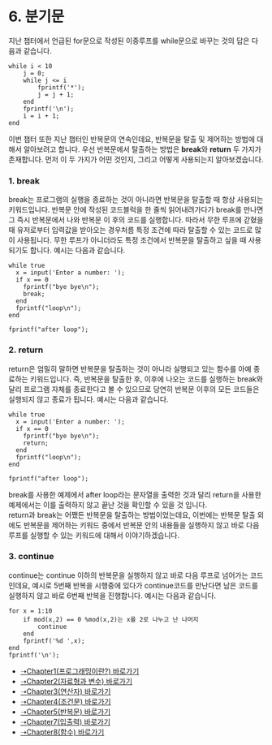 # 6. 분기문
지난 챕터에서 언급된 for문으로 작성된 이중루프를 while문으로 바꾸는 것의 답은 다음과 같습니다.
```
while i < 10
    j = 0;
    while j <= i
        fprintf('*');
        j = j + 1;
    end
    fprintf('\n');
    i = i + 1;
end
```
이번 챕터 또한 지난 챕터인 반복문의 연속인데요, 반복문을 탈출 및 제어하는 방법에 대해서 알아보려고 합니다. 우선 반복문에서 탈출하는 방법은 **break**와 **return** 두 가지가 존재합니다. 먼저 이 두 가지가 어떤 것인지, 그리고 어떻게 사용되는지 알아보겠습니다.

### 1. break
break는 프로그램의 실행을 종료하는 것이 아니라면 반복문을 탈출할 때 항상 사용되는 키워드입니다. 반복문 안에 작성된 코드블럭을 한 줄씩 읽어내려가다가 break를 만나면 그 즉시 반복문에서 나와 반복문 이 후의 코드를 실행합니다. 따라서 무한 루프에 갇혔을 때 유저로부터 입력값을 받아오는 경우처름 특정 조건에 따라 탈출할 수 있는 코드로 많이 사용됩니다. 무한 루프가 아니더라도 특정 조건에서 반복문을 탈출하고 싶을 때 사용되기도 합니다. 예시는 다음과 같습니다.

```
while true
  x = input('Enter a number: ');
  if x == 0
    fprintf("bye bye\n");
    break;
  end
  fprintf("loop\n");
end

fprintf("after loop");
```

### 2. return
return은 엄밀히 말하면 반복문을 탈출하는 것이 아니라 실행되고 있는 함수를 아예 종료하는 키워드입니다. 즉, 반복문을 탈출한 후, 이후에 나오는 코드를 실행하는 break와 달리 프로그램 자체를 종료한다고 볼 수 있으므로 당연히 반복문 이후의 모든 코드들은 실행되지 않고 종료가 됩니다. 예시는 다음과 같습니다.

```
while true
  x = input('Enter a number: ');
  if x == 0
    fprintf("bye bye\n");
    return;
  end
  fprintf("loop\n");
end

fprintf("after loop");
```
break를 사용한 예제에서 after loop라는 문자열을 출력한 것과 달리 return을 사용한 예제에서는 이를 출력하지 않고 끝난 것을 확인할 수 있을 것 입니다.
<br>
return과 break는 어쨌든 반복문을 탈출하는 방법이었는데요, 이번에는 반복문 탈출 외에도 반복문을 제어하는 키워드 중에서 반복문 안의 내용들을 실행하지 않고 바로 다음 루프를 실행할 수 있는 키워드에 대해서 이야기하겠습니다.

### 3. continue
continue는 continue 이하의 반복문을 실행하지 않고 바로 다음 루프로 넘어가는 코드인데요, 예시로 5번째 반복을 시행중에 있다가 continue코드를 만난다면 남은 코드를 실행하지 않고 바로 6번째 반복을 진행합니다. 예시는 다음과 같습니다.
```
for x = 1:10
    if mod(x,2) == 0 %mod(x,2)는 x를 2로 나누고 난 나머지
        continue
    end
    fprintf('%d ',x);
end
fprintf('\n');
```

* [➝Chapter1(프로그래밍이란?) 바로가기](/MATLAB/ProgrammingBackGround.md)
* [➝Chapter2(자료형과 변수) 바로가기](/MATLAB/ProgrammingBackGround2.md)
* [➝Chapter3(연산자) 바로가기](/MATLAB/ProgrammingBackGround3.md)
* [➝Chapter4(조건문) 바로가기](/MATLAB/ProgrammingBackGround4.md)
* [➝Chapter5(반복문) 바로가기](/MATLAB/ProgrammingBackGround5.md)
* [➝Chapter7(입출력) 바로가기](/MATLAB/ProgrammingBackGround7.md)
* [➝Chapter8(함수) 바로가기](/MATLAB/ProgrammingBackGround8.md)
